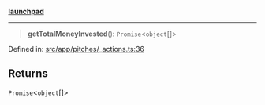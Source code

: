 [**launchpad**](index.md)

***

> **getTotalMoneyInvested**(): `Promise`\<`object`[]\>

Defined in: [src/app/pitches/\_actions.ts:36](https://github.com/victorbratov/launchpad/blob/35b0965dd86b05a55a9206d809917613bd599c25/src/app/pitches/_actions.ts#L36)

## Returns

`Promise`\<`object`[]\>
